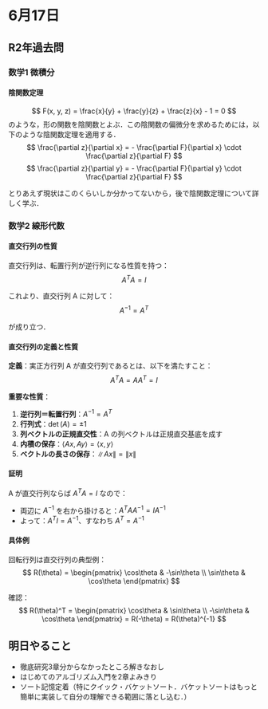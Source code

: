 # 6月17日

## R2年過去問
### 数学1 微積分
#### 陰関数定理
$$
F(x, y, z) = \frac{x}{y} + \frac{y}{z} + \frac{z}{x} - 1 = 0
$$
のような，形の関数を陰関数とよぶ．この陰関数の偏微分を求めるためには，以下のような陰関数定理を適用する．
$$
\frac{\partial z}{\partial x} = - \frac{\partial F}{\partial x} \cdot \frac{\partial z}{\partial F}
$$
$$
\frac{\partial z}{\partial y} = - \frac{\partial F}{\partial y} \cdot \frac{\partial z}{\partial F}
$$

とりあえず現状はこのくらいしか分かってないから，後で陰関数定理について詳しく学ぶ．

### 数学2 線形代数
#### 直交行列の性質

直交行列は、転置行列が逆行列になる性質を持つ：
$$
A^T A = I
$$

これより、直交行列 A に対して：
$$
A^{-1} = A^T
$$

が成り立つ．

#### 直交行列の定義と性質

**定義**：実正方行列 A が直交行列であるとは、以下を満たすこと：
$$
A^T A = AA^T = I
$$

**重要な性質**：
1. **逆行列＝転置行列**：$A^{-1} = A^T$
2. **行列式**：$\det(A) = \pm 1$
3. **列ベクトルの正規直交性**：A の列ベクトルは正規直交基底を成す
4. **内積の保存**：$\langle Ax, Ay \rangle = \langle x, y \rangle$
5. **ベクトルの長さの保存**：$\|Ax\| = \|x\|$

#### 証明
A が直交行列ならば $A^T A = I$ なので：
- 両辺に $A^{-1}$ を右から掛けると：$A^T AA^{-1} = IA^{-1}$
- よって：$A^T I = A^{-1}$、すなわち $A^T = A^{-1}$

#### 具体例
回転行列は直交行列の典型例：
$$
R(\theta) = \begin{pmatrix}
\cos\theta & -\sin\theta \\
\sin\theta & \cos\theta
\end{pmatrix}
$$

確認：
$$
R(\theta)^T = \begin{pmatrix}
\cos\theta & \sin\theta \\
-\sin\theta & \cos\theta
\end{pmatrix} = R(-\theta) = R(\theta)^{-1}
$$

## 明日やること
- 徹底研究3章分からなかったところ解きなおし
- はじめてのアルゴリズム入門を2章よみきり
- ソート記憶定着（特にクイック・バケットソート．バケットソートはもっと簡単に実装して自分の理解できる範囲に落とし込む．）